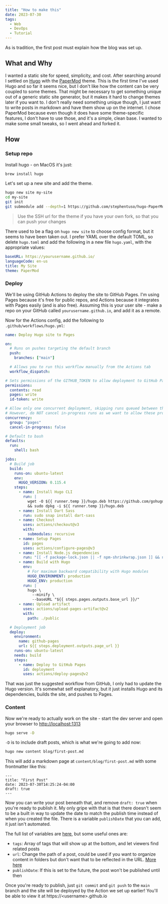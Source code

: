 ```yaml
---
title: "How to make this"
date: 2023-07-30
tags:
  - Web
  - DevOps
  - Tutorial
---
```


As is tradition, the first post must explain how the blog
was set up.

## What and Why

I wanted a static site for speed, simplicity, and cost. After searching around I settled on [Hugo](https://gohugo.io/) with the
[PaperMod](https://github.com/adityatelange/hugo-PaperMod) theme. This
is the first time I've used Hugo and so far it seems nice, but I don't like how the content can be very coupled to some themes. That might be necessary to get something unique out of a generic
static site generator, but it makes it hard to change themes later if you want to. I don't really need something unique though, I just want to write posts in markdown and have them show up on the internet. I chose PaperMod because even though it does have some theme-specific features, I don't have to use those, and it's a simple, clean base. I wanted to make some small tweaks, so I went ahead and forked it.

## How

### Setup repo

Install hugo - on MacOS it's just:

```sh
brew install hugo
```

Let's set up a new site and add the theme.

```sh
hugo new site my-site
cd my-site
git init
git submodule add --depth=1 https://github.com/stephentuso/hugo-PaperMod.git themes/PaperMod
```
> Use the SSH url for the theme if you have your own fork, so that you can push your changes

There used to be a flag on `hugo new site` to choose config format, but it seems to have been taken out. I prefer YAML over the default TOML, so delete `hugo.toml` and add the following in a new file `hugo.yaml`, with the appropriate values:

```yaml
baseURL: https://yourusername.github.io/
languageCode: en-us
title: My Site
theme: PaperMod
```

### Deploy

We'll be using GitHub Actions to deploy the site to GitHub Pages. I'm using Pages because it's free for public repos, and Actions because it integrates with Pages easily (and is also free). Assuming this is your user site - make a repo on your GitHub called `yourusername.github.io`, and add it as a remote.

Now for the Actions config, add the following to `.github/workflows/hugo.yml`:

```yml
name: Deploy Hugo site to Pages

on:
  # Runs on pushes targeting the default branch
  push:
    branches: ["main"]

  # Allows you to run this workflow manually from the Actions tab
  workflow_dispatch:

# Sets permissions of the GITHUB_TOKEN to allow deployment to GitHub Pages
permissions:
  contents: read
  pages: write
  id-token: write

# Allow only one concurrent deployment, skipping runs queued between the run in-progress and latest queued.
# However, do NOT cancel in-progress runs as we want to allow these production deployments to complete.
concurrency:
  group: "pages"
  cancel-in-progress: false

# Default to bash
defaults:
  run:
    shell: bash

jobs:
  # Build job
  build:
    runs-on: ubuntu-latest
    env:
      HUGO_VERSION: 0.115.4
    steps:
      - name: Install Hugo CLI
        run: |
          wget -O ${{ runner.temp }}/hugo.deb https://github.com/gohugoio/hugo/releases/download/v${HUGO_VERSION}/hugo_extended_${HUGO_VERSION}_linux-amd64.deb \
          && sudo dpkg -i ${{ runner.temp }}/hugo.deb
      - name: Install Dart Sass
        run: sudo snap install dart-sass
      - name: Checkout
        uses: actions/checkout@v3
        with:
          submodules: recursive
      - name: Setup Pages
        id: pages
        uses: actions/configure-pages@v3
      - name: Install Node.js dependencies
        run: "[[ -f package-lock.json || -f npm-shrinkwrap.json ]] && npm ci || true"
      - name: Build with Hugo
        env:
          # For maximum backward compatibility with Hugo modules
          HUGO_ENVIRONMENT: production
          HUGO_ENV: production
        run: |
          hugo \
            --minify \
            --baseURL "${{ steps.pages.outputs.base_url }}/"
      - name: Upload artifact
        uses: actions/upload-pages-artifact@v2
        with:
          path: ./public

  # Deployment job
  deploy:
    environment:
      name: github-pages
      url: ${{ steps.deployment.outputs.page_url }}
    runs-on: ubuntu-latest
    needs: build
    steps:
      - name: Deploy to GitHub Pages
        id: deployment
        uses: actions/deploy-pages@v2
```

That was just the suggested workflow from GitHub, I only had to update the Hugo version. It's somewhat self explanatory, but it just installs Hugo and its dependencies, builds the site, and pushes to Pages.

### Content

Now we're ready to actually work on the site - start the dev server and open your browser to [http://localhost:1313](http://localhost:1313)

```sh
hugo serve -D
```

`-D` is to include draft posts, which is what we're going to add now:

```sh
hugo new content blog/first-post.md
```

This will add a markdown page at `content/blog/first-post.md` with some frontmatter like this:

```;
---
title: "First Post"
date: 2023-07-30T14:25:24-04:00
draft: true
---
```

Now you can write your post beneath that, and remove `draft: true` when you're ready to publish it. My only gripe with that is that there doesn't seem to be a built in way to update the date to match the publish time instead of when you created the file. There is a variable `publishDate` that you can add, it just isn't automated.

The full list of variables are [here](https://gohugo.io/content-management/front-matter/#front-matter-variables), but some useful ones are:
 - `tags`: Array of tags that will show up at the bottom, and let viewers find related posts
 - `url`: Change the path of a post, could be used if you want to organize content in folders but don't want that to be reflected in the URL. [More here](https://gohugo.io/content-management/urls)
 - `publishDate`: If this is set to the future, the post won't be published until then

Once you're ready to publish, just `git commit` and `git push` to the `main` branch and the site will be deployed by the Action we set up earlier! You'll be able to view it at https://\<username\>.github.io
